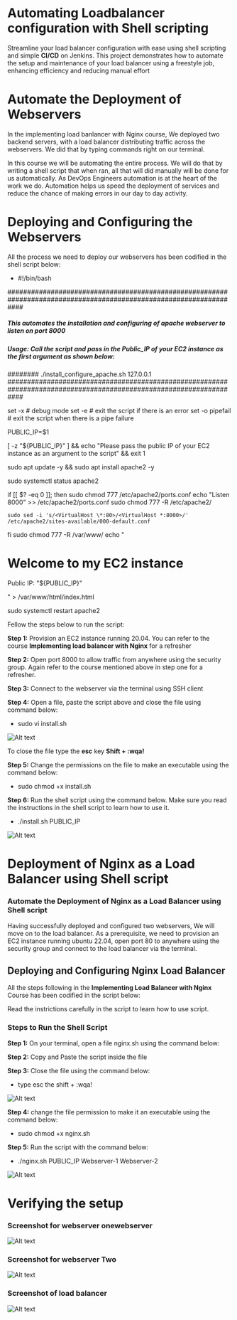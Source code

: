 # Automating Loadbalancer configuration with Shell scripting

Streamline your load balancer configuration with ease using shell scripting and simple **CI/CD** on Jenkins. This project demonstrates how to automate the setup and maintenance of your load balancer using a freestyle job, enhancing efficiency and reducing manual effort


# Automate the Deployment of Webservers

In the implementing load banlancer with Nginx course, We deployed two backend servers, with a load balancer distributing traffic across the webservers. We did that by typing commands right on our terminal.

In this course we will be automating the entire process. We will do that by writing a shell script that when ran, all that will did manually will be done for us automatically. As DevOps Engineers automation is at the heart of the work we do. Automation helps us speed the deployment of services and reduce the chance of making errors in our day to day activity.


# Deploying and Configuring the Webservers

All the process we need to deploy our webservers has been codified in the shell script below:

* #!/bin/bash

####################################################################################################################
##### This automates the installation and configuring of apache webserver to listen on port 8000
##### Usage: Call the script and pass in the Public_IP of your EC2 instance as the first argument as shown below:
######## ./install_configure_apache.sh 127.0.0.1
####################################################################################################################

set -x # debug mode
set -e # exit the script if there is an error
set -o pipefail # exit the script when there is a pipe failure

PUBLIC_IP=$1

[ -z "${PUBLIC_IP}" ] && echo "Please pass the public IP of your EC2 instance as an argument to the script" && exit 1

sudo apt update -y &&  sudo apt install apache2 -y

sudo systemctl status apache2

if [[ $? -eq 0 ]]; then
    sudo chmod 777 /etc/apache2/ports.conf
    echo "Listen 8000" >> /etc/apache2/ports.conf
    sudo chmod 777 -R /etc/apache2/

    sudo sed -i 's/<VirtualHost \*:80>/<VirtualHost *:8000>/' /etc/apache2/sites-available/000-default.conf

fi
sudo chmod 777 -R /var/www/
echo "<!DOCTYPE html>
        <html>
        <head>
            <title>My EC2 Instance</title>
        </head>
        <body>
            <h1>Welcome to my EC2 instance</h1>
            <p>Public IP: "${PUBLIC_IP}"</p>
        </body>
        </html>" > /var/www/html/index.html

sudo systemctl restart apache2



Fellow the steps below to run the script:

**Step 1:** Provision an EC2 instance running 20.04. You can refer to the course **Implementing load balancer with Nginx** for a refresher

**Step 2:** Open port 8000 to allow traffic from anywhere using the security group. Again refer to the course mentioned above in step one for a refresher.

**Step 3:** Connect to the webserver via the terminal using SSH client

**Step 4:** Open a file, paste the script above and close the file using command below:

* sudo vi install.sh


![Alt text](<Images/Screenshot 2024-03-14 at 19.18.01.png>)

To close the file type the **esc** key **Shift + :wqa!**

**Step 5:** Change the permissions on the file to make an executable using the command below:

* sudo chmod +x install.sh

**Step 6:** Run the shell script using the command below. Make sure you read the instructions in the shell script to learn how to use it.

* ./install.sh PUBLIC_IP



![Alt text](<Images/Screenshot 2024-04-07 at 01.30.55.png>)



# Deployment of Nginx as a Load Balancer using Shell script

### Automate the Deployment of Nginx as a Load Balancer using Shell script

Having successfully deployed and configured two webservers, We will move on to the load balancer. As a prerequisite, we need to provision an EC2 instance running ubuntu 22.04, open port 80 to anywhere using the security group and connect to the load balancer via the terminal.


## Deploying and  Configuring Nginx Load Balancer

All the steps following in the **Implementing Load Balancer with Nginx** Course has been codified in the script below:

Read the instrictions carefully in the script to learn how to use script.

### Steps to Run the Shell Script

**Step 1:** On your terminal, open a file nginx.sh using the command below:

**Step 2:** Copy and Paste the script inside the file

**Step 3:** Close the file using the command below:

* type esc the shift + :wqa!


![Alt text](<Images/Screenshot 2024-03-14 at 20.08.18.png>)

**Step 4:** change the file permission to make it an executable using the command below:

* sudo chmod +x nginx.sh

**Step 5:** Run the script with the command below:

* ./nginx.sh PUBLIC_IP Webserver-1 Webserver-2



![Alt text](<Images/Screenshot 2024-04-07 at 01.11.34.png>)


# Verifying the setup

### Screenshot for webserver onewebserver



![Alt text](<Images/Screenshot 2024-04-05 at 20.49.20.png>)



### Screenshot for webserver Two



![Alt text](<Images/Screenshot 2024-04-06 at 01.22.21.png>)



### Screenshot of load balancer



![Alt text](<Images/Screenshot 2024-04-07 at 01.22.25.png>)